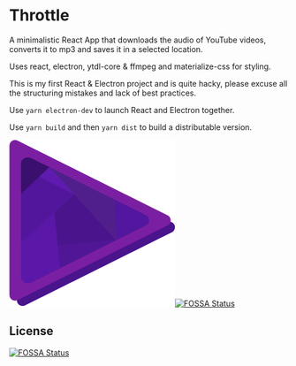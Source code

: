 # Throttle
A minimalistic React App that downloads the audio of YouTube videos,
converts it to mp3 and saves it in a selected location.

Uses react, electron, ytdl-core & ffmpeg and materialize-css for styling.

This is my first React & Electron project and is quite hacky,
please excuse all the structuring mistakes and lack of best practices.

Use `yarn electron-dev` to launch React and Electron together.

Use `yarn build` and then `yarn dist` to build a distributable version.


![Alt text](/public/icon.png?raw=true)[![FOSSA Status](https://app.fossa.io/api/projects/git%2Bgithub.com%2FTaiwar%2FThrottle.svg?type=shield)](https://app.fossa.io/projects/git%2Bgithub.com%2FTaiwar%2FThrottle?ref=badge_shield)


## License
[![FOSSA Status](https://app.fossa.io/api/projects/git%2Bgithub.com%2FTaiwar%2FThrottle.svg?type=large)](https://app.fossa.io/projects/git%2Bgithub.com%2FTaiwar%2FThrottle?ref=badge_large)
